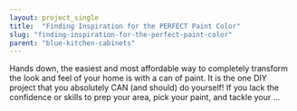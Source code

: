 ```yaml
---
layout: project_single
title:  "Finding Inspiration for the PERFECT Paint Color"
slug: "finding-inspiration-for-the-perfect-paint-color"
parent: "blue-kitchen-cabinets"
---
```

Hands down, the easiest and most affordable way to completely transform the look and feel of your home is with a can of paint. It is the one DIY project that you absolutely CAN (and should) do yourself! If you lack the confidence or skills to prep your area, pick your paint, and tackle your …